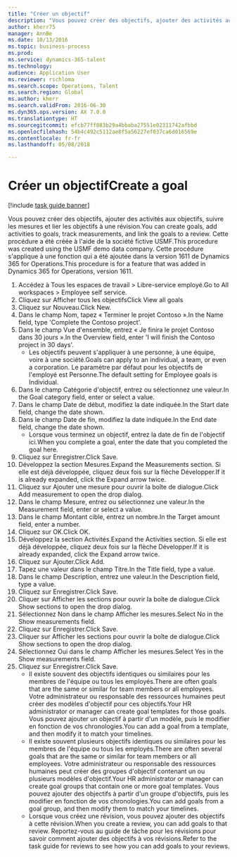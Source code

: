 ```yaml
--- 
title: "Créer un objectif"
description: "Vous pouvez créer des objectifs, ajouter des activités aux objectifs, suivre les mesures et lier les objectifs à une révision."
author: kherr75
manager: AnnBe
ms.date: 10/13/2016
ms.topic: business-process
ms.prod: 
ms.service: dynamics-365-talent
ms.technology: 
audience: Application User
ms.reviewer: rschloma
ms.search.scope: Operations, Talent
ms.search.region: Global
ms.author: kherr
ms.search.validFrom: 2016-06-30
ms.dyn365.ops.version: AX 7.0.0
ms.translationtype: HT
ms.sourcegitcommit: efcb77ff883b29a4bbaba27551e02311742afbbd
ms.openlocfilehash: 54b4c492c5112ae8f5a56227ef037ca6d016569e
ms.contentlocale: fr-fr
ms.lasthandoff: 05/08/2018

---
```

# <a name="create-a-goal"></a><span data-ttu-id="28445-103">Créer un objectif</span><span class="sxs-lookup"><span data-stu-id="28445-103">Create a goal</span></span>

[!include [task guide banner](../../includes/task-guide-banner.md)]

<span data-ttu-id="28445-104">Vous pouvez créer des objectifs, ajouter des activités aux objectifs, suivre les mesures et lier les objectifs à une révision.</span><span class="sxs-lookup"><span data-stu-id="28445-104">You can create goals, add activities to goals, track measurements, and link the goals to a review.</span></span> <span data-ttu-id="28445-105">Cette procédure a été créée à l'aide de la société fictive USMF.</span><span class="sxs-lookup"><span data-stu-id="28445-105">This procedure was created using the USMF demo data company.</span></span> <span data-ttu-id="28445-106">Cette procédure s'applique à une fonction qui a été ajoutée dans la version 1611 de Dynamics 365 for Operations.</span><span class="sxs-lookup"><span data-stu-id="28445-106">This procedure is for a feature that was added in Dynamics 365 for Operations, version 1611.</span></span>

1. <span data-ttu-id="28445-107">Accédez à Tous les espaces de travail > Libre-service employé.</span><span class="sxs-lookup"><span data-stu-id="28445-107">Go to All workspaces > Employee self service.</span></span>
2. <span data-ttu-id="28445-108">Cliquez sur Afficher tous les objectifs</span><span class="sxs-lookup"><span data-stu-id="28445-108">Click View all goals</span></span>
3. <span data-ttu-id="28445-109">Cliquez sur Nouveau.</span><span class="sxs-lookup"><span data-stu-id="28445-109">Click New.</span></span>
4. <span data-ttu-id="28445-110">Dans le champ Nom, tapez « Terminer le projet Contoso ».</span><span class="sxs-lookup"><span data-stu-id="28445-110">In the Name field, type 'Complete the Contoso project'.</span></span>
5. <span data-ttu-id="28445-111">Dans le champ Vue d'ensemble, entrez « Je finira le projet Contoso dans 30 jours ».</span><span class="sxs-lookup"><span data-stu-id="28445-111">In the Overview field, enter 'I will finish the Contoso project in 30 days'.</span></span>
    * <span data-ttu-id="28445-112">Les objectifs peuvent s'appliquer à une personne, à une équipe, voire à une société.</span><span class="sxs-lookup"><span data-stu-id="28445-112">Goals can apply to an individual, a team, or even a corporation.</span></span> <span data-ttu-id="28445-113">Le paramètre par défaut pour les objectifs de l'employé est Personne.</span><span class="sxs-lookup"><span data-stu-id="28445-113">The default setting for Employee goals is Individual.</span></span>  
6. <span data-ttu-id="28445-114">Dans le champ Catégorie d'objectif, entrez ou sélectionnez une valeur.</span><span class="sxs-lookup"><span data-stu-id="28445-114">In the Goal category field, enter or select a value.</span></span>
7. <span data-ttu-id="28445-115">Dans le champ Date de début, modifiez la date indiquée.</span><span class="sxs-lookup"><span data-stu-id="28445-115">In the Start date field, change the date shown.</span></span>
8. <span data-ttu-id="28445-116">Dans le champ Date de fin, modifiez la date indiquée.</span><span class="sxs-lookup"><span data-stu-id="28445-116">In the End date field, change the date shown.</span></span>
    * <span data-ttu-id="28445-117">Lorsque vous terminez un objectif, entrez la date de fin de l'objectif ici.</span><span class="sxs-lookup"><span data-stu-id="28445-117">When you complete a goal, enter the date that you completed the goal here.</span></span>  
9. <span data-ttu-id="28445-118">Cliquez sur Enregistrer.</span><span class="sxs-lookup"><span data-stu-id="28445-118">Click Save.</span></span>
10. <span data-ttu-id="28445-119">Développez la section Mesures.</span><span class="sxs-lookup"><span data-stu-id="28445-119">Expand the Measurements section.</span></span> <span data-ttu-id="28445-120">Si elle est déjà développée, cliquez deux fois sur la flèche Développer.</span><span class="sxs-lookup"><span data-stu-id="28445-120">If it is already expanded, click the Expand arrow twice.</span></span>
11. <span data-ttu-id="28445-121">Cliquez sur Ajouter une mesure pour ouvrir la boîte de dialogue.</span><span class="sxs-lookup"><span data-stu-id="28445-121">Click Add measurement to open the drop dialog.</span></span>
12. <span data-ttu-id="28445-122">Dans le champ Mesure, entrez ou sélectionnez une valeur.</span><span class="sxs-lookup"><span data-stu-id="28445-122">In the Measurement field, enter or select a value.</span></span>
13. <span data-ttu-id="28445-123">Dans le champ Montant cible, entrez un nombre.</span><span class="sxs-lookup"><span data-stu-id="28445-123">In the Target amount field, enter a number.</span></span>
14. <span data-ttu-id="28445-124">Cliquez sur OK.</span><span class="sxs-lookup"><span data-stu-id="28445-124">Click OK.</span></span>
15. <span data-ttu-id="28445-125">Développez la section Activités.</span><span class="sxs-lookup"><span data-stu-id="28445-125">Expand the Activities section.</span></span> <span data-ttu-id="28445-126">Si elle est déjà développée, cliquez deux fois sur la flèche Développer.</span><span class="sxs-lookup"><span data-stu-id="28445-126">If it is already expanded, click the Expand arrow twice.</span></span>
16. <span data-ttu-id="28445-127">Cliquez sur Ajouter.</span><span class="sxs-lookup"><span data-stu-id="28445-127">Click Add.</span></span>
17. <span data-ttu-id="28445-128">Tapez une valeur dans le champ Titre.</span><span class="sxs-lookup"><span data-stu-id="28445-128">In the Title field, type a value.</span></span>
18. <span data-ttu-id="28445-129">Dans le champ Description, entrez une valeur.</span><span class="sxs-lookup"><span data-stu-id="28445-129">In the Description field, type a value.</span></span>
19. <span data-ttu-id="28445-130">Cliquez sur Enregistrer.</span><span class="sxs-lookup"><span data-stu-id="28445-130">Click Save.</span></span>
20. <span data-ttu-id="28445-131">Cliquer sur Afficher les sections pour ouvrir la boîte de dialogue.</span><span class="sxs-lookup"><span data-stu-id="28445-131">Click Show sections to open the drop dialog.</span></span>
21. <span data-ttu-id="28445-132">Sélectionnez Non dans le champ Afficher les mesures.</span><span class="sxs-lookup"><span data-stu-id="28445-132">Select No in the Show measurements field.</span></span>
22. <span data-ttu-id="28445-133">Cliquez sur Enregistrer.</span><span class="sxs-lookup"><span data-stu-id="28445-133">Click Save.</span></span>
23. <span data-ttu-id="28445-134">Cliquer sur Afficher les sections pour ouvrir la boîte de dialogue.</span><span class="sxs-lookup"><span data-stu-id="28445-134">Click Show sections to open the drop dialog.</span></span>
24. <span data-ttu-id="28445-135">Sélectionnez Oui dans le champ Afficher les mesures.</span><span class="sxs-lookup"><span data-stu-id="28445-135">Select Yes in the Show measurements field.</span></span>
25. <span data-ttu-id="28445-136">Cliquez sur Enregistrer.</span><span class="sxs-lookup"><span data-stu-id="28445-136">Click Save.</span></span>
    * <span data-ttu-id="28445-137">Il existe souvent des objectifs identiques ou similaires pour les membres de l'équipe ou tous les employés.</span><span class="sxs-lookup"><span data-stu-id="28445-137">There are often goals that are the same or similar for team members or all employees.</span></span>     <span data-ttu-id="28445-138">Votre administrateur ou responsable des ressources humaines peut créer des modèles d'objectif pour ces objectifs.</span><span class="sxs-lookup"><span data-stu-id="28445-138">Your HR administrator or manager can create goal templates for those goals.</span></span> <span data-ttu-id="28445-139">Vous pouvez ajouter un objectif à partir d'un modèle, puis le modifier en fonction de vos chronologies.</span><span class="sxs-lookup"><span data-stu-id="28445-139">You can add a goal from a template, and then modify it to match your timelines.</span></span>  
    * <span data-ttu-id="28445-140">Il existe souvent plusieurs objectifs identiques ou similaires pour les membres de l'équipe ou tous les employés.</span><span class="sxs-lookup"><span data-stu-id="28445-140">There are often several goals that are the same or similar for team members or all employees.</span></span>     <span data-ttu-id="28445-141">Votre administrateur ou responsable des ressources humaines peut créer des groupes d'objectif contenant un ou plusieurs modèles d'objectif.</span><span class="sxs-lookup"><span data-stu-id="28445-141">Your HR administrator or manager can create goal groups that contain one or more goal templates.</span></span> <span data-ttu-id="28445-142">Vous pouvez ajouter des objectifs à partir d'un groupe d'objectifs, puis les modifier en fonction de vos chronologies.</span><span class="sxs-lookup"><span data-stu-id="28445-142">You can add goals from a goal group, and then modify them to match your timelines.</span></span>  
    * <span data-ttu-id="28445-143">Lorsque vous créez une révision, vous pouvez ajouter des objectifs à cette révision.</span><span class="sxs-lookup"><span data-stu-id="28445-143">When you create a review, you can add goals to that review.</span></span> <span data-ttu-id="28445-144">Reportez-vous au guide de tâche pour les révisions pour savoir comment ajouter des objectifs à vos révisions.</span><span class="sxs-lookup"><span data-stu-id="28445-144">Refer to the task guide for reviews to see how you can add goals to your reviews.</span></span>  


